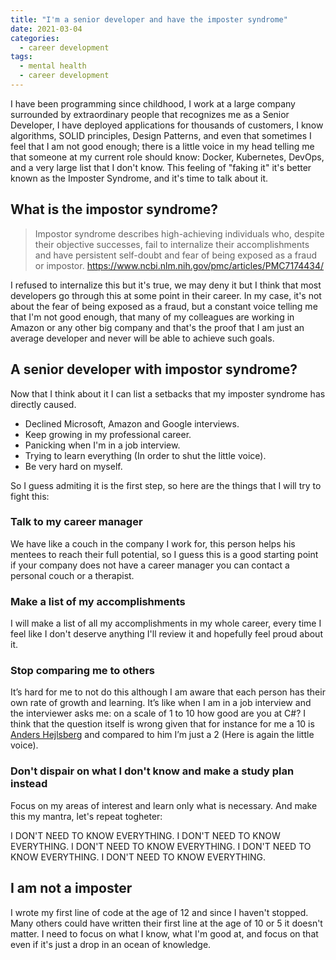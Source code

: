 ```yaml
---
title: "I'm a senior developer and have the imposter syndrome"
date: 2021-03-04
categories:
  - career development
tags:
  - mental health
  - career development
---
```



I have been programming since childhood, I work at a large company surrounded by extraordinary people that recognizes me as a Senior Developer, I have deployed applications for thousands of customers, I know algorithms, SOLID principles, Design Patterns, and even that sometimes I feel that I am not good enough; there is a little voice in my head telling me that someone at my current role should know: Docker, Kubernetes, DevOps, and a very large list that I don't know. This feeling of "faking it" it's better known as the Imposter Syndrome, and it's time to talk about it.

## What is the impostor syndrome?

> Impostor syndrome describes high-achieving individuals who, despite their objective successes, fail to internalize their accomplishments and have persistent self-doubt and fear of being exposed as a fraud or impostor.
> https://www.ncbi.nlm.nih.gov/pmc/articles/PMC7174434/

I refused to internalize this but it's true, we may deny it but I think that most developers go through this at some point in their career.
In my case, it's not about the fear of being exposed as a fraud, but a constant voice telling me that I'm not good enough, that many of my colleagues are working in Amazon or any other big company and that's the proof that I am just an average developer and never will be able to achieve such goals.

## A senior developer with impostor syndrome?
Now that I think about it I can list a setbacks that my imposter syndrome has directly caused.

 - Declined Microsoft, Amazon and Google interviews.
 - Keep growing in my professional career.
 - Panicking when I'm in a job interview.
 - Trying to learn everything (In order to shut the little voice).
 - Be very hard on myself.

So I guess admiting it is the first step, so here are the things that I will try to fight this:

### Talk to my career manager
We have like a couch in the company I work for, this person helps his mentees to reach their full potential, so I guess this is a good starting point if your company does not have a career manager you can contact a personal couch or a therapist.

### Make a list of my accomplishments
I will make a list of all my accomplishments in my whole career, every time I feel like I don't deserve anything I'll review it and hopefully feel proud about it.

### Stop comparing me to others
It’s hard for me to not do this although I am aware that each person has their own rate of growth and learning. It’s like when I am in a job interview and the interviewer asks me: on a scale of 1 to 10 how good are you at C#? I think that the question itself is wrong given that for instance for me a 10 is [Anders Hejlsberg](https://en.wikipedia.org/wiki/Anders_Hejlsberg) and compared to him I’m just a 2 (Here is again the little voice).

### Don't dispair on what I don't know and make a study plan instead
Focus on my areas of interest and learn only what is necessary. And make this my mantra, let's repeat togheter:

I DON'T NEED TO KNOW EVERYTHING.
I DON'T NEED TO KNOW EVERYTHING.
I DON'T NEED TO KNOW EVERYTHING.
I DON'T NEED TO KNOW EVERYTHING.
I DON'T NEED TO KNOW EVERYTHING.

## I am not a imposter
I wrote my first line of code at the age of 12 and since I haven't stopped. Many others could have written their first line at the age of 10 or 5 it doesn't matter. I need to focus on what I know, what I'm good at, and focus on that even if it's just a drop in an ocean of knowledge.
